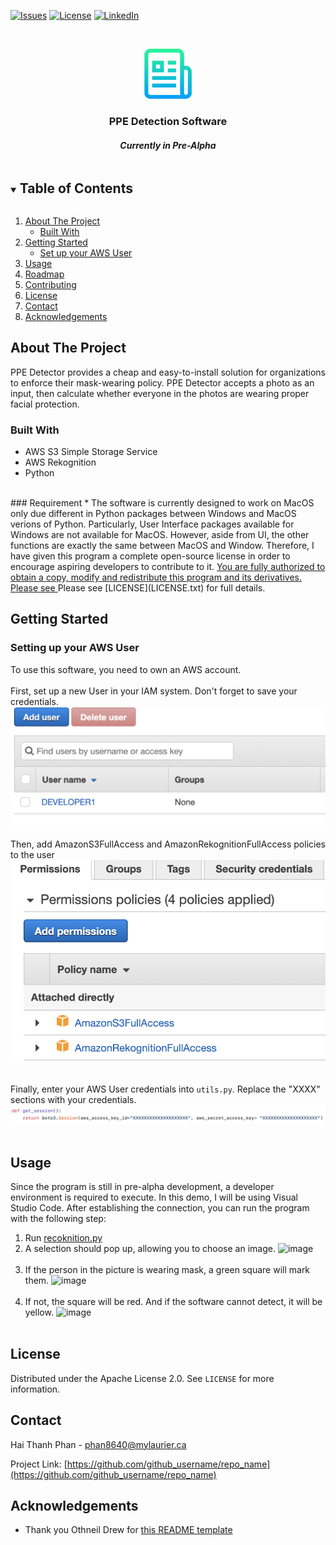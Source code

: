 [![Issues][issues-shield]][issues-url]
[![License][license-shield]][license-url]
[![LinkedIn][linkedin-shield]][linkedin-url]



<!-- PROJECT LOGO -->
<br />
<p align="center">
  <a href="https://github.com/github_username/repo_name">
    <img src="images/logo.png" alt="Logo" width="80" height="80">
  </a>

  <h3 align="center">PPE Detection Software</h3>
  <h4 align="center"><i>Currently in Pre-Alpha</i></h4>
</p>



<!-- TABLE OF CONTENTS -->
<details open="open">
  <summary><h2 style="display: inline-block">Table of Contents</h2></summary>
  <ol>
    <li>
      <a href="#about-the-project">About The Project</a>
      <ul>
        <li><a href="#built-with">Built With</a></li>
      </ul>
    </li>
    <li>
      <a href="#getting-started">Getting Started</a>
      <ul>
        <li><a href="#prerequisites">Set up your AWS User</a></li>
      </ul>
    </li>
    <li><a href="#usage">Usage</a></li>
    <li><a href="#roadmap">Roadmap</a></li>
    <li><a href="#contributing">Contributing</a></li>
    <li><a href="#license">License</a></li>
    <li><a href="#contact">Contact</a></li>
    <li><a href="#acknowledgements">Acknowledgements</a></li>
  </ol>
</details>



<!-- ABOUT THE PROJECT -->
## About The Project
<!-- 
Here's a blank template to get started:
**To avoid retyping too much info. Do a search and replace with your text editor for the following:**
`github_username`, `repo_name`, `twitter_handle`, `email`, `project_title`, `project_description` -->

PPE Detector provides a cheap and easy-to-install solution for organizations to enforce their mask-wearing policy. PPE Detector accepts a photo as an input, then calculate whether everyone in the photos are wearing proper facial protection.

### Built With

* AWS S3 Simple Storage Service
* AWS Rekognition 
* Python
<br>
### Requirement
* The software is currently designed to work on MacOS only due different in Python packages between Windows and MacOS verions of Python. Particularly, User Interface packages available for Windows are not available for MacOS. However, aside from UI, the other functions are exactly the same between MacOS and Window.
Therefore, I have given this program a complete open-source license in order to encourage aspiring developers to contribute to it. <u>You are fully authorized to obtain a copy, modify and redistribute this program and its derivatives. Please see </u>Please see [LICENSE](LICENSE.txt) for full details.

<!-- GETTING STARTED -->
## Getting Started
### Setting up your AWS User

To use this software, you need to own an AWS account. </br> </br>
First, set up a new User in your IAM system. Don't forget to save your credentials.
![image](images/aws-developer.png) </br> </br>
Then, add AmazonS3FullAccess and AmazonRekognitionFullAccess policies to the user </br>
![image](images/aws-policy.png) </br> </br>

Finally, enter your AWS User credentials into `utils.py`. Replace the "XXXX" sections with your credentials.
 ![image](images/aws-cred.png) </br> </br>

<!-- * npm
  ```sh
  npm install npm@latest -g
  ``` -->
<!-- 1. Clone the repo
   ```sh
   git clone https://github.com/github_username/repo_name.git
   ```
2. Install NPM packages
   ```sh
   npm install
   ``` -->

<!-- USAGE EXAMPLES -->
## Usage
Since the program is still in pre-alpha development, a developer environment is required to execute. In this demo, I will be using Visual Studio Code.
After establishing the connection, you can run the program with the following step: <br>
1. Run [recoknition.py](recoknition.py)
2. A selection should pop up, allowing you to choose an image.
![image](images/aws-face.png) </br> </br>
3. If the person in the picture is wearing mask, a green square will mark them.
![image](images/aws-face-negative.png) </br> </br>
4. If not, the square will be red. And if the software cannot detect, it will be yellow.
![image](images/aws-face-mixed.png) </br> </br>
<!-- _For more examples, please refer to the [Documentation](https://example.com)_ -->

<!-- LICENSE -->
## License

Distributed under the Apache License 2.0. See `LICENSE` for more information.



<!-- CONTACT -->
## Contact

Hai Thanh Phan - phan8640@mylaurier.ca

Project Link: [https://github.com/github_username/repo_name](https://github.com/github_username/repo_name)



<!-- ACKNOWLEDGEMENTS -->
## Acknowledgements

* Thank you Othneil Drew for [this README template](https://github.com/othneildrew/Best-README-Template/blob/master/README.md)




<!-- MARKDOWN LINKS & IMAGES -->
<!-- https://www.markdownguide.org/basic-syntax/#reference-style-links -->

[issues-shield]: https://img.shields.io/github/issues/github_username/repo.svg?style=for-the-badge
[issues-url]: https://github.com/bryanhaiphanthanh/PPE-Detection/issues
[license-shield]: https://img.shields.io/github/license/github_username/repo.svg?style=for-the-badge
[license-url]: https://github.com/bryanhaiphanthanh/PPE-Detection/blob/main/LICENSE.txt
[linkedin-shield]: https://img.shields.io/badge/-LinkedIn-black.svg?style=for-the-badge&logo=linkedin&colorB=555
[linkedin-url]: https://www.linkedin.com/in/bryan-hai-thanh-phan/
